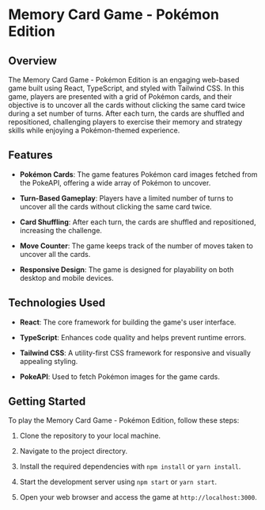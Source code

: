 # Memory Card Game - Pokémon Edition

## Overview

The Memory Card Game - Pokémon Edition is an engaging web-based game built using React, TypeScript, and styled with Tailwind CSS. In this game, players are presented with a grid of Pokémon cards, and their objective is to uncover all the cards without clicking the same card twice during a set number of turns. After each turn, the cards are shuffled and repositioned, challenging players to exercise their memory and strategy skills while enjoying a Pokémon-themed experience.

## Features

- **Pokémon Cards**: The game features Pokémon card images fetched from the PokeAPI, offering a wide array of Pokémon to uncover.

- **Turn-Based Gameplay**: Players have a limited number of turns to uncover all the cards without clicking the same card twice.

- **Card Shuffling**: After each turn, the cards are shuffled and repositioned, increasing the challenge.

- **Move Counter**: The game keeps track of the number of moves taken to uncover all the cards.

- **Responsive Design**: The game is designed for playability on both desktop and mobile devices.


## Technologies Used

- **React**: The core framework for building the game's user interface.

- **TypeScript**: Enhances code quality and helps prevent runtime errors.

- **Tailwind CSS**: A utility-first CSS framework for responsive and visually appealing styling.

- **PokeAPI**: Used to fetch Pokémon images for the game cards.


## Getting Started

To play the Memory Card Game - Pokémon Edition, follow these steps:

1. Clone the repository to your local machine.

2. Navigate to the project directory.

3. Install the required dependencies with `npm install` or `yarn install`.

4. Start the development server using `npm start` or `yarn start`.

5. Open your web browser and access the game at `http://localhost:3000`.
